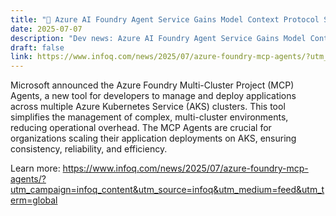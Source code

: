 ```yaml
---
title: "🤖 Azure AI Foundry Agent Service Gains Model Context Protocol Support In Preview"
date: 2025-07-07
description: "Dev news: Azure AI Foundry Agent Service Gains Model Context Protocol Support In Preview"
draft: false
link: https://www.infoq.com/news/2025/07/azure-foundry-mcp-agents/?utm_campaign=infoq_content&utm_source=infoq&utm_medium=feed&utm_term=global
---
```


Microsoft announced the Azure Foundry Multi-Cluster Project (MCP) Agents, a new tool for developers to manage and deploy applications across multiple Azure Kubernetes Service (AKS) clusters. This tool simplifies the management of complex, multi-cluster environments, reducing operational overhead. The MCP Agents are crucial for organizations scaling their application deployments on AKS, ensuring consistency, reliability, and efficiency.

Learn more: https://www.infoq.com/news/2025/07/azure-foundry-mcp-agents/?utm_campaign=infoq_content&utm_source=infoq&utm_medium=feed&utm_term=global
